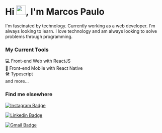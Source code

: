 # Hi <img src="https://media.giphy.com/media/hvRJCLFzcasrR4ia7z/giphy.gif" width="30" >, I'm Marcos Paulo

I'm fascinated by technology. Currently working as a web developer. 
I'm always looking to learn.
I love technology and am always looking to solve problems through programming. 

### My Current Tools
💻 Front-end Web with ReactJS   
📱 Front-end Mobile with React Native   
🛠️ Typescript   
and more...

### Find me elsewhere

[![Instagram Badge](https://img.shields.io/badge/Instagram-E4405F?style=for-the-badge&logo=instagram&logoColor=white=https://www.instagram.com/eumarcos_oficial/)](https://www.instagram.com/eumarcos_oficial/) 

[![Linkedin Badge](https://img.shields.io/badge/LinkedIn-0077B5?style=for-the-badge&logo=linkedin&logoColor=white=https://www.linkedin.com/in/marcos-paulo-920927207/)](https://www.linkedin.com/in/marcos-paulo-920927207/) 

[![Gmail Badge](https://img.shields.io/badge/Gmail-D14836?style=for-the-badge&logo=gmail&logoColor=white&link=mailto:marcospaullo552@gmail.com)](mailto:marcospaullo552@gmail.com) 